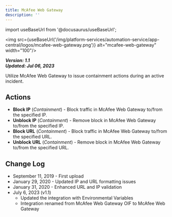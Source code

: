 ```yaml
---
title: McAfee Web Gateway
description: ''
---
```

import useBaseUrl from '@docusaurus/useBaseUrl';

<img src={useBaseUrl('/img/platform-services/automation-service/app-central/logos/mcafee-web-gateway.png')} alt="mcafee-web-gateway" width="100"/>

***Version: 1.1  
Updated: Jul 06, 2023***

Utilize McAfee Web Gateway to issue containment actions during an active incident.

## Actions

* **Block IP** (*Containment*) - Block traffic in McAfee Web Gateway to/from the specified IP.
* **Unblock IP** (*Containment*) - Remove block in McAfee Web Gateway to/from the specified IP.
* **Block URL** (*Containment*) - Block traffic in McAfee Web Gateway to/from the specified URL.
* **Unblock URL** (*Containment*) - Remove block in McAfee Web Gateway to/from the specified URL.

## Change Log

* September 11, 2019 - First upload
* January 29, 2020 - Updated IP and URL formatting issues
* January 31, 2020 - Enhanced URL and IP validation
* July 6, 2023 (v1.1)
	+ Updated the integration with Environmental Variables
	+ Integration renamed from McAfee Web Gateway OIF to McAfee Web Gateway
